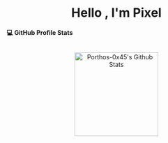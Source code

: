 <h1 align="center">Hello , I'm Pixel</h1>
  <summary><b>💻 GitHub Profile Stats</b></summary>
  <br/>
  <p align="center">
    <a href="https://github.com/anuraghazra/github-readme-stats"><img alt="Porthos-0x45's Github Stats" src="https://github-readme-stats.vercel.app/api?username=Porthos-0x45&show_icons=true&count_private=true&theme=algolia" height="192px"/></a>
	<!-- <img src="https://github-readme-stats.vercel.app/api?username=Porthos-0x45&&show_icons=true&title_color=ffffff&icon_color=bb2acf&text_color=daf7dc&bg_color=151515"> -->
<br/>
